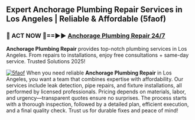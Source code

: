 ## Expert Anchorage Plumbing Repair Services in Los Angeles | Reliable & Affordable (5faof)  

<h3>🚿 ACT NOW 🌟==►► <a href="https://tinyurl.com/2ne6vx2x" rel="nofollow">Anchorage Plumbing Repair 24/7</a></h3>

**Anchorage Plumbing Repair** provides top-notch plumbing services in Los Angeles. From repairs to installations, enjoy free consultations + same-day service. Trusted Solutions 2025!

[![5faof](https://i.imgur.com/4PFF4AK.jpeg)](https://tinyurl.com/2ne6vx2x)
When you need reliable **Anchorage Plumbing Repair** in Los Angeles, you want a team that combines expertise with affordability. Our services include leak detection, pipe repairs, and fixture installations, all performed by licensed professionals. Pricing depends on materials, labor, and urgency—transparent quotes ensure no surprises. The process starts with a thorough inspection, followed by a detailed plan, efficient execution, and a final quality check. Trust us for durable fixes and peace of mind!